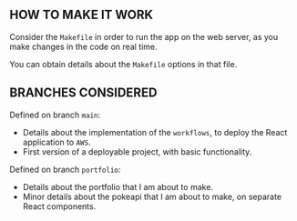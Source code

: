 
## HOW TO MAKE IT WORK

Consider the `Makefile` in order to run the app on the web server, as you make changes in the code on real time.

You can obtain details about the `Makefile` options in that file.

## BRANCHES CONSIDERED

Defined on branch `main`:

- Details about the implementation of the `workflows`, to deploy the React application to `AWS`.
- First version of a deployable project, with basic functionality.


Defined on branch `portfolio`:

- Details about the portfolio that I am about to make.
- Minor details about the pokeapi that I am about to make, on separate React components.